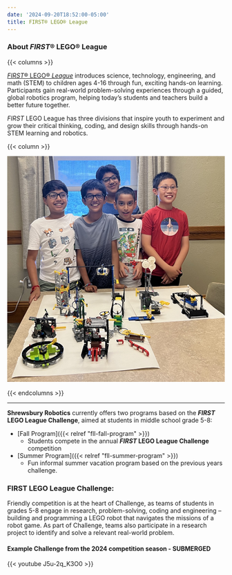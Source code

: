 ```yaml
---
date: '2024-09-20T18:52:00-05:00'
title: FIRST® LEGO® League
---
```


### About _FIRST_® LEGO® League
{{< columns >}}

[_FIRST_® LEGO® _League_](https://www.firstinspires.org/robotics/fll/what-is-first-lego-league) introduces science, technology, engineering, and math (STEM) to children ages 4-16 through fun, exciting hands-on learning. Participants gain real-world problem-solving experiences through a guided, global robotics program, helping today’s students and teachers build a better future together.

_FIRST_ LEGO League has three divisions that inspire youth to experiment and grow their critical thinking, coding, and design skills through hands-on STEM learning and robotics.

{{< column >}}

![FLL Students](fll-students.jpg)

{{< endcolumns >}}

---

**Shrewsbury Robotics** currently offers two programs based on the **_FIRST_ LEGO League Challenge**, aimed at students in middle school grade 5-8:
* [Fall Program]({{< relref "fll-fall-program" >}})
  * Students compete in the annual **_FIRST_ LEGO League Challenge** competition
* [Summer Program]({{< relref "fll-summer-program" >}})
  * Fun informal summer vacation program based on the previous years challenge.


### FIRST LEGO League Challenge:
Friendly competition is at the heart of Challenge, as teams of students in grades 5-8 engage in research, problem-solving, coding and engineering – building and programming a LEGO robot that navigates the missions of a robot game. As part of Challenge, teams also participate in a research project to identify and solve a relevant real-world problem.

#### Example Challenge from the 2024 competition season - SUBMERGED
{{< youtube J5u-2q_K3O0 >}}